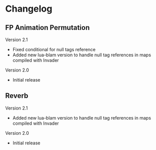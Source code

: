 # Changelog

## FP Animation Permutation
Version 2.1
- Fixed conditional for null tags reference
- Added new lua-blam version to handle null tag references in maps compiled with Invader

Version 2.0
- Initial release

## Reverb

Version 2.1
- Added new lua-blam version to handle null tag references in maps compiled with Invader

Version 2.0
- Initial release